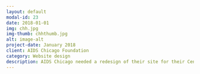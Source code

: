 ```yaml
---
layout: default
modal-id: 23
date: 2018-01-01
img: chh.jpg
img-thumb: chhthumb.jpg
alt: image-alt
project-date: January 2018
client: AIDS Chicago Foundation
category: Website design 
description: AIDS Chicago needed a redesign of their site for their Center for Housing and Health as well as their Better Health through Housing program landing page. They wanted a more people focused site that could help direct people to the help they need as well as partners to learning about their mission. This is just the home page but you can view the site in its entirety here <a href="http://housingforhealth.org/">http://housingforhealth.org/</a>
---
```

